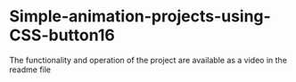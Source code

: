 # Simple-animation-projects-using-CSS-button16
The functionality and operation of the project are available as a video in the readme file
